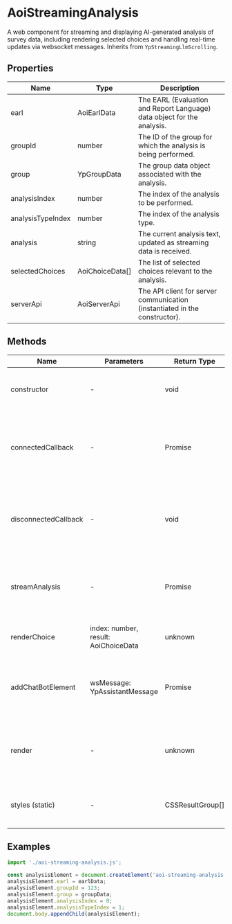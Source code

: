 # AoiStreamingAnalysis

A web component for streaming and displaying AI-generated analysis of survey data, including rendering selected choices and handling real-time updates via websocket messages. Inherits from `YpStreamingLlmScrolling`.

## Properties

| Name             | Type                    | Description                                                                 |
|------------------|------------------------|-----------------------------------------------------------------------------|
| earl             | AoiEarlData            | The EARL (Evaluation and Report Language) data object for the analysis.     |
| groupId          | number                 | The ID of the group for which the analysis is being performed.              |
| group            | YpGroupData            | The group data object associated with the analysis.                         |
| analysisIndex    | number                 | The index of the analysis to be performed.                                  |
| analysisTypeIndex| number                 | The index of the analysis type.                                             |
| analysis         | string                 | The current analysis text, updated as streaming data is received.           |
| selectedChoices  | AoiChoiceData[]        | The list of selected choices relevant to the analysis.                      |
| serverApi        | AoiServerApi           | The API client for server communication (instantiated in the constructor).  |

## Methods

| Name                | Parameters                                                                 | Return Type         | Description                                                                                      |
|---------------------|----------------------------------------------------------------------------|---------------------|--------------------------------------------------------------------------------------------------|
| constructor         | -                                                                          | void                | Initializes the component and creates a new `AoiServerApi` instance.                             |
| connectedCallback   | -                                                                          | Promise<void>       | Lifecycle method called when the element is added to the DOM. Adds event listener for streaming. |
| disconnectedCallback| -                                                                          | void                | Lifecycle method called when the element is removed from the DOM. Removes event listener.         |
| streamAnalysis      | -                                                                          | Promise<void>       | Fetches and streams the analysis from the server, updating `analysis` and `selectedChoices`.     |
| renderChoice        | index: number, result: AoiChoiceData                                       | unknown             | Renders a single choice (answer) in the analysis UI.                                             |
| addChatBotElement   | wsMessage: YpAssistantMessage                                              | Promise<void>       | Handles incoming websocket messages and updates the analysis text accordingly.                    |
| render              | -                                                                          | unknown             | Renders the main content of the component, including choices and the analysis markdown.           |
| styles (static)     | -                                                                          | CSSResultGroup[]    | Returns the component's styles, including responsive design.                                      |

## Examples

```typescript
import './aoi-streaming-analysis.js';

const analysisElement = document.createElement('aoi-streaming-analysis');
analysisElement.earl = earlData;
analysisElement.groupId = 123;
analysisElement.group = groupData;
analysisElement.analysisIndex = 0;
analysisElement.analysisTypeIndex = 1;
document.body.appendChild(analysisElement);
```
